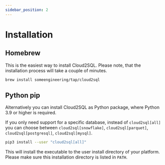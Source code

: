 ```yaml
---
sidebar_position: 2
---
```


# Installation

## Homebrew

This is the easiest way to install Cloud2SQL. Please note, that the installation process will take a couple of minutes.

```bash
brew install someengineering/tap/cloud2sql
```

## Python pip

Alternatively you can install Cloud2SQL as Python package, where Python 3.9 or higher is required.

If you only need support for a specific database, instead of `cloud2sql[all]` you can choose between `cloud2sql[snowflake]`, `cloud2sql[parquet]`, `cloud2sql[postgresql]`, `cloud2sql[mysql]`.

```bash
pip3 install --user "cloud2sql[all]"
```

This will install the executable to the user install directory of your platform. Please make sure this installation directory is listed in `PATH`.
